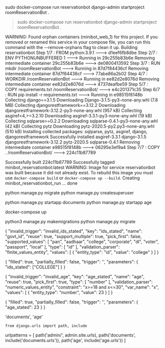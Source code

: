 sudo docker-compose run reservationbot django-admin startproject roomReservationBot .



> sudo docker-compose run reservationbot django-admin startproject roomReservationBot .

WARNING: Found orphan containers (minibot_web_1) for this project. If you removed or renamed this service in your compose file, you can run this command with the --remove-orphans flag to clean it up.
Building reservationbot
Step 1/7 : FROM python:3.9.1
 ---> d1eef6fb8dbe
Step 2/7 : ENV PYTHONUNBUFFERED 1
 ---> Running in 29c255b83b6e
Removing intermediate container 29c255b83b6e
 ---> de0800413592
Step 3/7 : RUN mkdir /roomReservationBot
 ---> Running in 87d7f84436cf
Removing intermediate container 87d7f84436cf
 ---> 77abe86a2b02
Step 4/7 : WORKDIR /roomReservationBot
 ---> Running in ee82d2e8076d
Removing intermediate container ee82d2e8076d
 ---> 4737deafbe59
Step 5/7 : COPY requirements.txt /roomReservationBot/
 ---> e4c201371c35
Step 6/7 : RUN pip install -r requirements.txt
 ---> Running in e98515f8148b
Collecting django==3.1.5
  Downloading Django-3.1.5-py3-none-any.whl (7.8 MB)
Collecting djangorestframework==3.12.2
  Downloading djangorestframework-3.12.2-py3-none-any.whl (957 kB)
Collecting asgiref<4,>=3.2.10
  Downloading asgiref-3.3.1-py3-none-any.whl (19 kB)
Collecting sqlparse>=0.2.2
  Downloading sqlparse-0.4.1-py3-none-any.whl (42 kB)
Collecting pytz
  Downloading pytz-2020.5-py2.py3-none-any.whl (510 kB)
Installing collected packages: sqlparse, pytz, asgiref, django, djangorestframework
Successfully installed asgiref-3.3.1 django-3.1.5 djangorestframework-3.12.2 pytz-2020.5 sqlparse-0.4.1
Removing intermediate container e98515f8148b
 ---> 06295e3ef9a4
Step 7/7 : COPY . /roomReservationBot/
 ---> 224c11b87789

Successfully built 224c11b87789
Successfully tagged minibot_reservationbot:latest
WARNING: Image for service reservationbot was built because it did not already exist. To rebuild this image you must use `docker-compose build` or `docker-compose up --build`.
Creating minibot_reservationbot_run ... done


python manage.py migrate
python manage.py createsuperuser


python manage.py startapp documents
python manage.py startapp age

docker-compose up


python3 manage.py makemigrations
python manage.py migrate


{
  "invalid_trigger": "invalid_ids_stated",
  "key": "ids_stated",
  "name": "govt_id",
  "reuse": true,
  "support_multiple": true,
  "pick_first": false,
  "supported_values": [
    "pan",
    "aadhaar",
    "college",
    "corporate",
    "dl",
    "voter",
    "passport",
    "local"
  ],
  "type": [
    "id"
  ],
  "validation_parser": "finite_values_entity",
  "values": [
    {
      "entity_type": "id",
      "value": "college"
    }
  ]
}



{
    "filled": true,
    "partially_filled": false,
    "trigger": '',
    "parameters": {
        "ids_stated": ["COLLEGE"]
    }
}




{
  "invalid_trigger": "invalid_age",
  "key": "age_stated",
  "name": "age",
  "reuse": true,
  "pick_first": true,
  "type": [
    "number"
  ],
  "validation_parser": "numeric_values_entity",
  "constraint": "x>=18 and x<=30",
  "var_name": "x",
  "values": [
    {
      "entity_type": "number",
      "value": 23
    }
  ]
}


{
    "filled": true,
    "partially_filled": false,
    "trigger": '',
    "parameters": {
        "age_stated": 23
    }
}

'documents',
    'age'

    from django.urls import path, include

urlpatterns = [
    path('admin/', admin.site.urls),
    path('documents', include('documents.urls')),
    path('age', include('age.urls'))
]